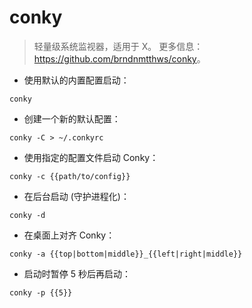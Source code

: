 # conky

> 轻量级系统监视器，适用于 X。
> 更多信息：<https://github.com/brndnmtthws/conky>。

- 使用默认的内置配置启动：

`conky`

- 创建一个新的默认配置：

`conky -C > ~/.conkyrc`

- 使用指定的配置文件启动 Conky：

`conky -c {{path/to/config}}`

- 在后台启动 (守护进程化)：

`conky -d`

- 在桌面上对齐 Conky：

`conky -a {{top|bottom|middle}}_{{left|right|middle}}`

- 启动时暂停 5 秒后再启动：

`conky -p {{5}}`